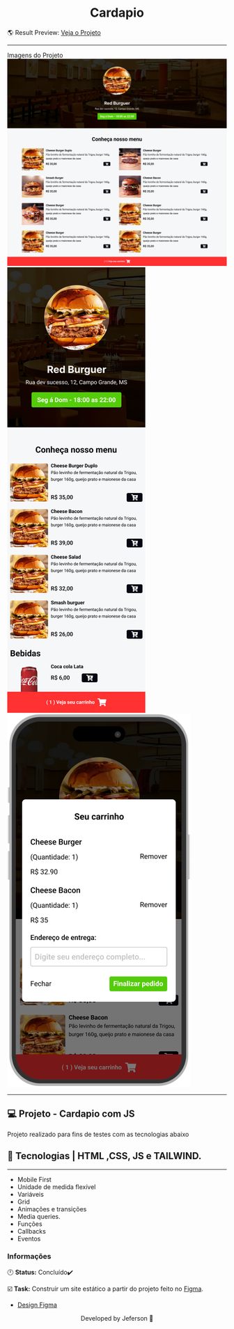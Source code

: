 <h1 align="center">Cardapio</h1>

  🌎 Result Preview: [Veja o Projeto](https://cardapio-finalizado.vercel.app/)
</div>

---

<P text-align="center">Imagens do Projeto
<img src=".github/Home.png" alt="imagem de home page do cardapio"/>
<img src=".github/Mobile.png" alt="imagem de home page do cardapio mobile"/>
<img src=".github/Mockup.png" alt="imagem do modal mobile"/>

</P>

---
## 💻 Projeto - Cardapio com JS
<p>
Projeto realizado para fins de testes com as tecnologias abaixo
</p>

## 🧪 Tecnologias | HTML ,CSS, JS e TAILWIND.
---
- Mobile First
- Unidade de medida flexível
- Variáveis
- Grid
- Animações e transições
- Media queries.
- Funções
- Callbacks
- Eventos

### Informações  

🕛 **Status:** Concluído✔️

☑️ **Task:** Construir um site estático a partir do projeto feito no [Figma](https://www.figma.com).
- [Design Figma](https://www.figma.com/file/oa2OsSzV6tvNkWMyDBU3jT/Restaurant---Sujeito-Programador-(Community)?type=design&node-id=0-1&mode=design&t=pVukStByJiXCaC5c-0)

<p align="center">
Developed by Jeferson 🚀
</p>
</p>

